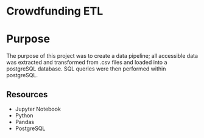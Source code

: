 # Crowdfunding ETL
# Purpose
The purpose of this project was to create a data pipeline; all accessible data was extracted and transformed from .csv files and loaded into a postgreSQL database. SQL queries were then performed within postgreSQL.  

## Resources
* Jupyter Notebook
* Python
* Pandas
* PostgreSQL

